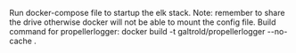 Run docker-compose file to startup the elk stack.
Note: remember to share the drive otherwise docker will not be able to mount the config file.
Build command for propellerlogger: docker build -t galtrold/propellerlogger --no-cache .